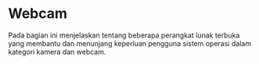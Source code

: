 # Webcam

Pada bagian ini menjelaskan tentang beberapa perangkat lunak terbuka yang membantu dan menunjang keperluan pengguna sistem operasi dalam kategori kamera dan webcam.
